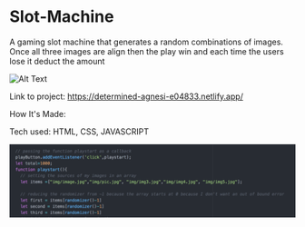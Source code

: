 # Slot-Machine

   A gaming slot machine that generates a random combinations of images. Once all three images are align then the play win and each time the users lose it deduct the amount
   
 
   
![Alt Text](https://github.com/JohnbelMDev/Slot-Machine/blob/master/Slotmachine.gif)



Link to project: https://determined-agnesi-e04833.netlify.app/


How It's Made:

Tech used: HTML, CSS, JAVASCRIPT

![Alt Text](https://raw.githubusercontent.com/JohnbelMDev/Slot-Machine/master/Slotmachine/img/Randomize.png)





